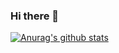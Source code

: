 ### Hi there 👋

[![Anurag's github stats](https://github-readme-stats.vercel.app/api?username=YcZzy)](https://github.com/anuraghazra/github-readme-stats)

<!--
**YcZzy/YcZzy** is a ✨ _special_ ✨ repository because its `README.md` (this file) appears on your GitHub profile.

Here are some ideas to get you started:

- 🔭 I’m currently working on ...
- 🌱 I’m currently learning ...
- 👯 I’m looking to collaborate on ...
- 🤔 I’m looking for help with ...
- 💬 Ask me about ...
- 📫 How to reach me: ...
- 😄 Pronouns: ...
- ⚡ Fun fact: ...
-->
